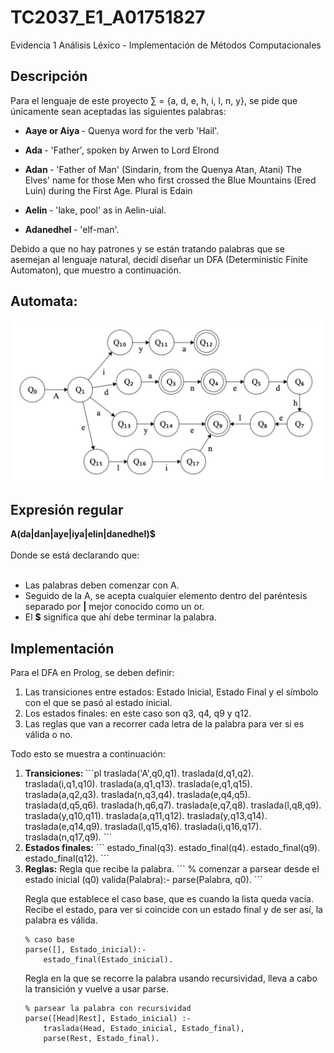 # TC2037_E1_A01751827
Evidencia 1 Análisis Léxico - Implementación de Métodos Computacionales
<h2>Descripción</h2>
Para el lenguaje de este proyecto ∑ = {a, d, e, h, i, l, n, y}, se pide que únicamente sean aceptadas las siguientes palabras:

- <strong> Aaye or Aiya  </strong> - Quenya word for the verb 'Hail'.

- <strong> Ada </strong> - 'Father', spoken by Arwen to Lord Elrond

- <strong> Adan </strong> - 'Father of Man' (Sindarin, from the Quenya Atan, Atani) The Elves' name for those Men who first crossed the Blue Mountains (Ered Luin) during the First Age. Plural is Edain

- <strong> Aelin </strong> - 'lake, pool' as in Aelin-uial.

- <strong> Adanedhel </strong> - 'elf-man'.


Debido a que no hay patrones y se están tratando palabras que se asemejan al lenguaje natural, decidí diseñar un DFA (Deterministic Finite Automaton), que muestro a continuación. 

<h2>Automata:</h2>
<img src="https://github.com/XimePerezEscalante/TC2037_E1_A01751827/blob/main/Automata_A01751827.png?raw=true" alt="automata">

<h2>Expresión regular</h2>
<strong> A(da|dan|aye|iya|elin|danedhel)$ </strong>
<br>
<br>
Donde se está declarando que:
<br>
<br>
<ul>
  <li>Las palabras deben comenzar con A.</li>
  <li>Seguido de la A, se acepta cualquier elemento dentro del paréntesis separado por <strong>|</strong> mejor conocido como un or.</li>
  <li>El <strong>$</strong> significa que ahí debe terminar la palabra.</li>
</ul>
<h2>Implementación</h2>
Para el DFA en Prolog, se deben definir:
<ol>
  <li>
    Las transiciones entre estados: Estado Inicial, Estado Final y el símbolo con el que se pasó al estado inicial.
  </li>
  <li>
    Los estados finales: en este caso son q3, q4, q9 y q12.
  </li>
  <li>
    Las reglas que van a recorrer cada letra de la palabra para ver si es válida o no.
  </li>
</ol>

Todo esto se muestra a continuación:
<br>
<ol>
 <li>
<strong> Transiciones: </strong>
```pl
traslada('A',q0,q1).
traslada(d,q1,q2).
traslada(i,q1,q10).
traslada(a,q1,q13).
traslada(e,q1,q15).
traslada(a,q2,q3).
traslada(n,q3,q4).
traslada(e,q4,q5).
traslada(d,q5,q6).
traslada(h,q6,q7).
traslada(e,q7,q8).
traslada(l,q8,q9).
traslada(y,q10,q11).
traslada(a,q11,q12).
traslada(y,q13,q14).
traslada(e,q14,q9).
traslada(l,q15,q16).
traslada(i,q16,q17).
traslada(n,q17,q9).
```
</li> 
<li>
  <strong>Estados finales:</strong>
  ```
  estado_final(q3).
estado_final(q4).
estado_final(q9).
estado_final(q12).
  ```
</li>
  <li>
    <strong>Reglas:</strong>
    Regla que recibe la palabra.
```
 % comenzar a parsear desde el estado inicial (q0)
valida(Palabra):-
parse(Palabra, q0).  
```

Regla que establece el caso base, que es cuando la lista queda vacía. Recibe el estado, para ver si coincide con un estado final y de ser así, la palabra es válida.
```
% caso base
parse([], Estado_inicial):-
    estado_final(Estado_inicial).
```
Regla en la que se recorre la palabra usando recursividad, lleva a cabo la transición y vuelve a usar parse.
```
% parsear la palabra con recursividad
parse([Head|Rest], Estado_inicial) :-
    traslada(Head, Estado_inicial, Estado_final),
    parse(Rest, Estado_final).
```




  </li>
</ol>

